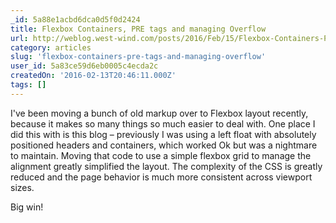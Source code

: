 ```yaml
---
_id: 5a88e1acbd6dca0d5f0d2424
title: Flexbox Containers, PRE tags and managing Overflow
url: http://weblog.west-wind.com/posts/2016/Feb/15/Flexbox-Containers-PRE-tags-and-managing-Overflow
category: articles
slug: 'flexbox-containers-pre-tags-and-managing-overflow'
user_id: 5a83ce59d6eb0005c4ecda2c
createdOn: '2016-02-13T20:46:11.000Z'
tags: []
---
```


I've been moving a bunch of old markup over to Flexbox layout recently, because it makes so many things so much easier to deal with. One place I did this with is this blog – previously I was using a left float with absolutely positioned headers and containers, which worked Ok but was a nightmare to maintain. Moving that code to use a simple flexbox grid to manage the alignment greatly simplified the layout. The complexity of the CSS is greatly reduced and the page behavior is much more consistent across viewport sizes.

Big win!
